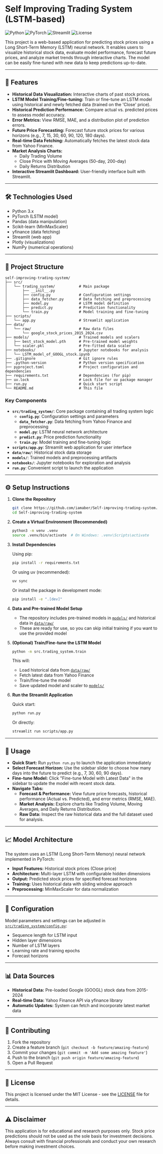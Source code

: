 # Self Improving Trading System (LSTM-based)

![Python](https://img.shields.io/badge/python-v3.8+-blue.svg)
![PyTorch](https://img.shields.io/badge/PyTorch-2.0+-red.svg)
![Streamlit](https://img.shields.io/badge/Streamlit-1.28+-brightgreen.svg)
![License](https://img.shields.io/badge/license-MIT-green.svg)

This project is a web-based application for predicting stock prices using a Long Short-Term Memory (LSTM) neural network. It enables users to visualize historical stock data, evaluate model performance, forecast future prices, and analyze market trends through interactive charts. The model can be easily fine-tuned with new data to keep predictions up-to-date.

---

## 🚀 Features

- **Historical Data Visualization:** Interactive charts of past stock prices.
- **LSTM Model Training/Fine-tuning:** Train or fine-tune an LSTM model using historical and newly fetched data (trained on the 'Close' price).
- **Historical Prediction Performance:** Compare actual vs. predicted prices to assess model accuracy.
- **Error Metrics:** View RMSE, MAE, and a distribution plot of prediction errors.
- **Future Price Forecasting:** Forecast future stock prices for various horizons (e.g., 7, 15, 30, 60, 90, 120, 180 days).
- **Real-time Data Fetching:** Automatically fetches the latest stock data from Yahoo Finance.
- **Market Analysis Charts:**
    - Daily Trading Volume
    - Close Price with Moving Averages (50-day, 200-day)
    - Daily Returns Distribution
- **Interactive Streamlit Dashboard:** User-friendly interface built with Streamlit.

---

## 🛠️ Technologies Used

- Python 3.x
- PyTorch (LSTM model)
- Pandas (data manipulation)
- Scikit-learn (MinMaxScaler)
- yfinance (data fetching)
- Streamlit (web app)
- Plotly (visualizations)
- NumPy (numerical operations)

---

## 📂 Project Structure

```
self-improving-trading-system/
├── src/
│   └── trading_system/           # Main package
│       ├── __init__.py
│       ├── config.py             # Configuration settings
│       ├── data_fetcher.py       # Data fetching and preprocessing
│       ├── model.py              # LSTM model definition
│       ├── predict.py            # Prediction functionality
│       └── train.py              # Model training and fine-tuning
├── scripts/
│   └── app.py                    # Streamlit application
├── data/
│   └── raw/                      # Raw data files
│       └── google_stock_prices_2015_2024.csv
├── models/                       # Trained models and scalers
│   ├── best_stock_model.pth      # Pre-trained model weights
│   └── scaler.pkl                # Pre-fitted data scaler
├── notebooks/                    # Jupyter notebooks for analysis
│   └── LSTM_model_of_GOOGL_stock.ipynb
├── .gitignore                    # Git ignore rules
├── .python-version               # Python version specification
├── pyproject.toml                # Project configuration and dependencies
├── requirements.txt              # Dependencies (for pip)
├── uv.lock                       # Lock file for uv package manager
├── run.py                        # Quick start script
└── README.md                     # This file
```

### Key Components

- **`src/trading_system/`**: Core package containing all trading system logic
  - **`config.py`**: Configuration settings and parameters
  - **`data_fetcher.py`**: Data fetching from Yahoo Finance and preprocessing
  - **`model.py`**: LSTM neural network architecture
  - **`predict.py`**: Price prediction functionality
  - **`train.py`**: Model training and fine-tuning logic
- **`scripts/app.py`**: Streamlit web application for user interface
- **`data/raw/`**: Historical stock data storage
- **`models/`**: Trained models and preprocessing artifacts
- **`notebooks/`**: Jupyter notebooks for exploration and analysis
- **`run.py`**: Convenient script to launch the application

---

## ⚙️ Setup Instructions

1. **Clone the Repository**
   ```bash
   git clone https://github.com/iamaber/Self-improving-trading-system.git
   cd Self-improving-trading-system
   ```

2. **Create a Virtual Environment (Recommended)**
   ```bash
   python3 -m venv .venv
   source .venv/bin/activate  # On Windows: .venv\Scripts\activate
   ```

3. **Install Dependencies**
   
   Using pip:
   ```bash
   pip install -r requirements.txt
   ```
   
   Or using uv (recommended):
   ```bash
   uv sync
   ```
   
   Or install the package in development mode:
   ```bash
   pip install -e ".[dev]"
   ```

4. **Data and Pre-trained Model Setup**
   - The repository includes pre-trained models in [`models/`](models/) and historical data in [`data/raw/`](data/raw/)
   - These are ready for use, so you can skip initial training if you want to use the provided model

5. **(Optional) Train/Fine-tune the LSTM Model**
   ```bash
   python -m src.trading_system.train
   ```
   This will:
   - Load historical data from [`data/raw/`](data/raw/)
   - Fetch latest data from Yahoo Finance
   - Train/fine-tune the model
   - Save updated model and scaler to [`models/`](models/)

6. **Run the Streamlit Application**
   
   Quick start:
   ```bash
   python run.py
   ```
   
   Or directly:
   ```bash
   streamlit run scripts/app.py
   ```

---

## 🚀 Usage

- **Quick Start:** Run `python run.py` to launch the application immediately
- **Select Forecast Horizon:** Use the sidebar slider to choose how many days into the future to predict (e.g., 7, 30, 60, 90 days).
- **Fine-tune Model:** Click "Fine-tune Model with Latest Data" in the sidebar to update the model with recent stock data.
- **Navigate Tabs:**
    - **Forecast & Performance:** View future price forecasts, historical performance (Actual vs. Predicted), and error metrics (RMSE, MAE).
    - **Market Analysis:** Explore charts like Trading Volume, Moving Averages, and Daily Returns Distribution.
    - **Raw Data:** Inspect the raw historical data and the full dataset used for analysis.

---

## 📈 Model Architecture

The system uses an LSTM (Long Short-Term Memory) neural network implemented in PyTorch:
- **Input Features:** Historical stock prices (Close price)
- **Architecture:** Multi-layer LSTM with configurable hidden dimensions
- **Output:** Predicted stock prices for specified forecast horizons
- **Training:** Uses historical data with sliding window approach
- **Preprocessing:** MinMaxScaler for data normalization

---

## 🔧 Configuration

Model parameters and settings can be adjusted in [`src/trading_system/config.py`](src/trading_system/config.py):
- Sequence length for LSTM input
- Hidden layer dimensions
- Number of LSTM layers
- Learning rate and training epochs
- Forecast horizons

---

## 📊 Data Sources

- **Historical Data:** Pre-loaded Google (GOOGL) stock data from 2015-2024
- **Real-time Data:** Yahoo Finance API via yfinance library
- **Automatic Updates:** System can fetch and incorporate latest market data

---

## 🤝 Contributing

1. Fork the repository
2. Create a feature branch (`git checkout -b feature/amazing-feature`)
3. Commit your changes (`git commit -m 'Add some amazing feature'`)
4. Push to the branch (`git push origin feature/amazing-feature`)
5. Open a Pull Request

---

## 📄 License

This project is licensed under the MIT License - see the [LICENSE](LICENSE) file for details.

---

## ⚠️ Disclaimer

This application is for educational and research purposes only. Stock price predictions should not be used as the sole basis for investment decisions. Always consult with financial professionals and conduct your own research before making investment choices.
